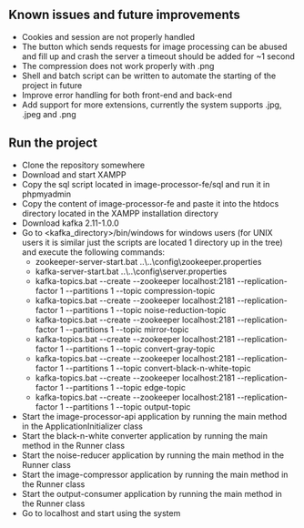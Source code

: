 ## Known issues and future improvements
* Cookies and session are not properly handled
* The button which sends requests for image processing can be abused and fill up and crash the server a timeout should be added for ~1 second
* The compression does not work properly with .png
* Shell and batch script can be written to automate the starting of the project in future
* Improve error handling for both front-end and back-end
* Add support for more extensions, currently the system supports .jpg, .jpeg and .png
## Run the project
* Clone the repository somewhere
* Download and start XAMPP
* Copy the sql script located in image-processor-fe/sql and run it in phpmyadmin
* Copy the content of image-processor-fe and paste it into the htdocs directory located in the XAMPP installation directory
* Download kafka 2.11-1.0.0
* Go to <kafka_directory>/bin/windows for windows users (for UNIX users it is similar just the scripts are located 1 directory up in the tree) and execute the following commands:
    * zookeeper-server-start.bat ..\\..\\config\zookeeper.properties
    * kafka-server-start.bat ..\\..\\config\server.properties
    * kafka-topics.bat --create --zookeeper localhost:2181 --replication-factor 1 --partitions 1 --topic compression-topic
    * kafka-topics.bat --create --zookeeper localhost:2181 --replication-factor 1 --partitions 1 --topic noise-reduction-topic
    * kafka-topics.bat --create --zookeeper localhost:2181 --replication-factor 1 --partitions 1 --topic mirror-topic
    * kafka-topics.bat --create --zookeeper localhost:2181 --replication-factor 1 --partitions 1 --topic convert-gray-topic
    * kafka-topics.bat --create --zookeeper localhost:2181 --replication-factor 1 --partitions 1 --topic convert-black-n-white-topic
    * kafka-topics.bat --create --zookeeper localhost:2181 --replication-factor 1 --partitions 1 --topic edge-topic
    * kafka-topics.bat --create --zookeeper localhost:2181 --replication-factor 1 --partitions 1 --topic output-topic
* Start the image-processor-api application by running the main method in the ApplicationInitializer class
* Start the black-n-white converter application by running the main method in the Runner class
* Start the noise-reducer application by running the main method in the Runner class
* Start the image-compressor application by running the main method in the Runner class
* Start the output-consumer application by running the main method in the Runner class
* Go to localhost and start using the system
